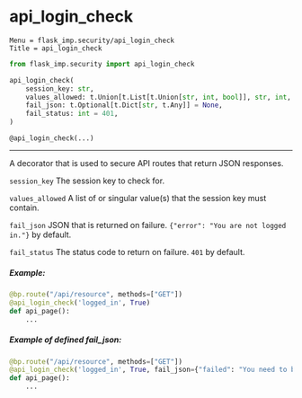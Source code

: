# api_login_check

```
Menu = flask_imp.security/api_login_check
Title = api_login_check
```


```python
from flask_imp.security import api_login_check
```

```python
api_login_check(
    session_key: str,
    values_allowed: t.Union[t.List[t.Union[str, int, bool]], str, int, bool],
    fail_json: t.Optional[t.Dict[str, t.Any]] = None,
    fail_status: int = 401,
)
```

`@api_login_check(...)`

---

A decorator that is used to secure API routes that return JSON responses.

`session_key` The session key to check for.

`values_allowed` A list of or singular value(s) that the session key must contain.

`fail_json` JSON that is returned on failure. `{"error": "You are not logged in."}` by default.

`fail_status` The status code to return on failure. `401` by default.

##### Example:

```python
@bp.route("/api/resource", methods=["GET"])
@api_login_check('logged_in', True)
def api_page():
    ...
```

##### Example of defined fail_json:

```python
@bp.route("/api/resource", methods=["GET"])
@api_login_check('logged_in', True, fail_json={"failed": "You need to be logged in."})
def api_page():
    ...
```

